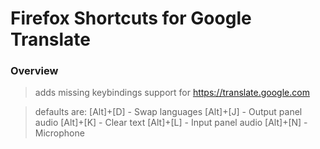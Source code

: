 # Firefox Shortcuts for Google Translate

### Overview
> adds missing keybindings support for https://translate.google.com

> defaults are:
> [Alt]+[D] - Swap languages
> [Alt]+[J] - Output panel audio
> [Alt]+[K] - Clear text
> [Alt]+[L] - Input panel audio
> [Alt]+[N] - Microphone
